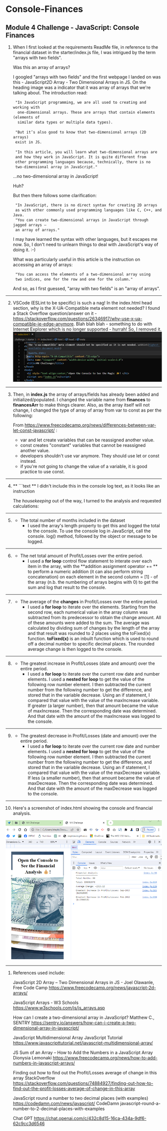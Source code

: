 # Console-Finances

## Module 4 Challenge - JavaScript: Console Finances
1. When I first looked at the requirements ReadMe file, in  reference to the financial 
   dataset in the starter/index.js file, I was intrigued by the term "arrays with two fields".

   Was this an array of arrays? 

   I googled "arrays with two fields" and the first webpage I landed on was this - 
   JavaScript2D Array - Two Dimensional Arrays in JS. On the heading image was a indicator 
   that it was array of arrays that we're talking about. The introduction read: 

        "In JavaScript programming, we are all used to creating and working with   
         one-dimensional arrays. These are arrays that contain elements (elements of
         similar data types or multiple data types).

        "But it’s also good to know that two-dimensional arrays (2D arrays)
        exist in JS.

        "In this article, you will learn what two-dimensional arrays are 
        and how they work in JavaScript. It is quite different from
        other programming languages because, technically, there is no
        two-dimensional array in JavaScript."

   ...no two-dimensional array in JavaScript!

   Huh?

   But then there follows some clarification:

        "In JavaScript, there is no direct syntax for creating 2D arrays
        as with other commonly used programming languages like C, C++, and Java.
        "You can create two-dimensional arrays in JavaScript through jagged arrays —
        an array of arrays."

   I may have learned the syntax with other languages, but it escapes me now. So, I don't need to unlearn things to deal with JavaScript's way of doing it. :-)

   What was particularly useful in this article is the instruction on accessing an array of arrays: 

        "You can access the elements of a two-dimensional array using       
        two indices, one for the row and one for the column."

   And so, as I first guessed, "array with two fields" is an "array of arrays". 
   
---

2. VSCode (ESLint to be specific) is such a nag! In the index.html head section, why is the X-UA-Compatible meta element not needed? I found a Stack Overflow question/answer on it - https://stackoverflow.com/questions/26346917/why-use-x-ua-compatible-ie-edge-anymore. Blah blah blah - something to do with Internet Explorer which is no longer supported - hurrah! So, I removed it.
     ![VSCode nag message ](vscode-nag.png)

---

3. Then, in **index.js** the array of arrays/fields has already been added and initialized/populated. I changed the variable name from **finances** to **financesArr** to make things clearer. Also, as the array itself will not change, I changed the type of array of array from var to const as per the following:

   From https://www.freecodecamp.org/news/differences-between-var-let-const-javascript/ :
   * var and let create variables that can be reassigned another value.
   * const creates "constant" variables that cannot be reassigned another value.
   * developers shouldn't use var anymore. They should use let or const instead.
   * if you're not going to change the value of a variable, it is good practice to use const.

---

4. ** ```text ** I didn't include this in the console log text, as it looks like an instruction

   The *housekeeping* out of the way, I turned to the analysis and requested calculations:

---

5. * The total number of months included in the dataset
        * I used the array's length property to get this and logged the total to the console. To use the console log in JavaScript, call the console. log() method, followed by the object or message to be logged.

---

6. * The net total amount of Profit/Losses over the entire period.
        * I used a **for loop** control flow statement to interate over each item in the array, with the **addition assignment operator += ** to perform a numeric addition (it can also perform string concatenation) on each element in the second column = [1] - of the array (n.b. the numbering of arrays begins with 0) to get the sum and log that result to the console.

---

7. * The average of the **changes** in Profit/Losses over the entire period.
        * I used a **for loop** to iterate over the elements. Starting from the second row, each numerical value in the array column was subtracted from its predecessor to obtain the change amount. All of these amounts were added to the sum. The average was calculated by dividing sum of changes by the length of the array and that result was rounded to 2 places using the toFixed(x) function.  **toFixed(x)** is an inbuilt function which is used to round off a decimal number to specific decimal places. The rounded average change is then logged to the console.

---

8. * The greatest increase in Profit/Losses (date and amount) over the entire period.
        * I used a **for loop** to iterate over the current row date and number elements. I used a **nested for loop** to get the value of the following row number element. I then subtracted the current number from the following number to get the difference, and stored that in the variable decrease. Using an if statement, I compared that value with the value of the maxIncrease variable. If greater (a larger number), then that amount became the value of maxIncrease. Then the corresponding date was determined. And that date with the amount of the maxIncrease was logged to the console. 

---

9. * The greatest decrease in Profit/Losses (date and amount) over the entire period.
        * I used a **for loop** to iterate over the current row date and number elements. I used a **nested for loop** to get the value of the following row number element. I then subtracted the current number from the following number to get the difference, and stored that in the variable decrease. Using an if statement, I compared that value with the value of the maxDecrease variable. If less (a smaller number), then that amount became the value of maxDecrease. Then the corresponding date was determined. And that date with the amount of the maxDecrease was logged to the console. 

---

10. Here's a screenshot of index.html showing the console and financial analysis.

![Screemshot ](screenshot.png)

---

1.  References used include:
     
    JavaScript 2D Array – Two Dimensional Arrays in JS - Joel Olawanle, Free Code Camp
    https://www.freecodecamp.org/news/javascript-2d-arrays/


    JavaScript Arrays - W3 Schools
    https://www.w3schools.com/js/js_arrays.asp


    How can I create a two-dimensional array in JavaScript? Matthew C., SENTRY
    https://sentry.io/answers/how-can-i-create-a-two-dimensional-array-in-javascript/


    JavaScript Multidimensional Array JavaScript Tutorial https://www.javascripttutorial.net/javascript-multidimensional-array/


    JS Sum of an Array – How to Add the Numbers in a JavaScript Array Dionysia Lemonaki https://www.freecodecamp.org/news/how-to-add-numbers-in-javascript-arrays/


    Finding out how to find out the Profit/Losses average of change in this array StackOverflow https://stackoverflow.com/questions/74884927/finding-out-how-to-find-out-the-profit-losses-average-of-change-in-this-array

    
    JavaScript round a number to two decimal places (with examples) https://codedamn.com/news/javascript/ CodeDamn javascript-round-a-number-to-2-decimal-places-with-examples


    Chat GPT https://chat.openai.com/c/432c8d15-16ca-434a-9df6-62c9cc3d6546
